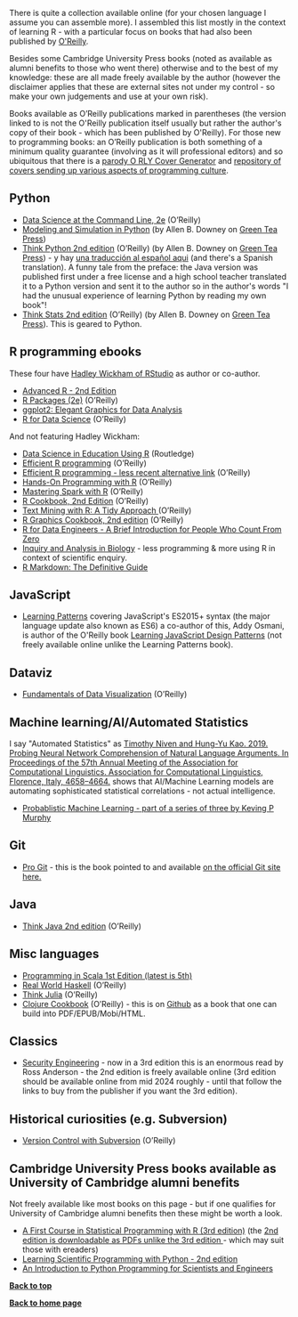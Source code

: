 There is quite a collection available online (for your chosen language I assume you can assemble more). I assembled this list mostly in the context of learning R - with a particular focus on books that had also been published by [O'Reilly](https://www.oreilly.com/).

Besides some Cambridge University Press books (noted as available as alumni benefits to those who went there) otherwise and to the best of my knowledge: these are all made freely available by the author (however the disclaimer applies that these are external sites not under my control - so make your own judgements and use at your own risk).

Books available as O’Reilly publications marked in parentheses (the version linked to is not the O'Reilly publication itself usually but rather the author's copy of their book - which has been published by O'Reilly). For those new to programming books: an O’Reilly publication is both something of a minimum quality guarantee (involving as it will professional editors) and so ubiquitous that there is a [parody O RLY Cover Generator](https://dev.to/rly) and [repository of covers sending up various aspects of programming culture](https://github.com/thepracticaldev/orly-full-res). 


## Python 

* [Data Science at the Command Line, 2e](https://datascienceatthecommandline.com/2e/chapter-2-getting-started.html) (O’Reilly)
* [Modeling and Simulation in Python](https://allendowney.github.io/ModSimPy/index.html) (by Allen B. Downey on [Green Tea Press](https://greenteapress.com/wp/))
* [Think Python 2nd edition](https://greenteapress.com/wp/think-python-2e/) (O’Reilly) (by Allen B. Downey on [Green Tea Press](https://greenteapress.com/wp/)) - y hay [una  traducción al español aqui](https://github.com/espinoza/ThinkPython2-spanish) (and there's a Spanish translation). A funny tale from the preface: the Java version was published first under a free license and a high school teacher translated it to a Python version and sent it to the author so in the author's words "I had the unusual experience of learning Python by reading my own book"!
* [Think Stats 2nd edition](https://greenteapress.com/wp/think-stats-2e/) (O’Reilly) (by Allen B. Downey on [Green Tea Press](https://greenteapress.com/wp/)). This is geared to Python.


## R programming ebooks

These four have [Hadley Wickham of RStudio](https://hadley.nz/) as author or co-author.

* [Advanced R - 2nd Edition](https://adv-r.hadley.nz/)
* [R Packages (2e)](https://r-pkgs.org/) (O’Reilly)
* [ggplot2: Elegant Graphics for Data Analysis ](https://ggplot2-book.org/) 
* [R for Data Science](https://r4ds.had.co.nz/) (O’Reilly) 


And not featuring Hadley Wickham:

* [Data Science in Education Using R](https://datascienceineducation.com/) (Routledge)
* [Efficient R programming](https://csgillespie.github.io/efficientR/) (O’Reilly)
* [Efficient R programming - less recent alternative link](https://bookdown.org/csgillespie/efficientR/) (O’Reilly)
* [Hands-On Programming with R](https://rstudio-education.github.io/hopr/) (O’Reilly)
* [Mastering Spark with R](https://therinspark.com/) (O’Reilly)
* [R Cookbook, 2nd Edition](https://rc2e.com/) (O’Reilly)
* [Text Mining with R: A Tidy Approach ](https://www.tidytextmining.com/) (O’Reilly)
* [R Graphics Cookbook, 2nd edition](https://r-graphics.org/) (O’Reilly)
* [R for Data Engineers - A Brief Introduction for People Who Count From Zero](https://tidynomicon.github.io/tidynomicon/) 
* [Inquiry and Analysis in Biology](https://bookdown.org/jeffwesner/Inquiry_Textbook/) - less programming & more using R in context of scientific enquiry.
* [R Markdown: The Definitive Guide](https://bookdown.org/yihui/rmarkdown/) 



## JavaScript 
* [Learning Patterns](https://www.patterns.dev/book/) covering JavaScript's ES2015+ syntax (the major language update also known as ES6) a co-author of this, Addy Osmani, is author of the O'Reilly book [Learning JavaScript Design Patterns](https://www.oreilly.com/library/view/learning-javascript-design/9781098139865/) (not freely available online unlike the Learning Patterns book).


## Dataviz
* [Fundamentals of Data Visualization](https://clauswilke.com/dataviz/) (O’Reilly)

## Machine learning/AI/Automated Statistics

I say "Automated Statistics" as [Timothy Niven and Hung-Yu Kao. 2019. Probing Neural Network Comprehension of Natural Language Arguments. In Proceedings of the 57th Annual Meeting of the Association for Computational Linguistics. Association for Computational Linguistics, Florence, Italy, 4658–4664.](https://doi.org/10.18653/v1/P19-1459) shows that AI/Machine Learning models are automating sophisticated statistical correlations - not actual intelligence.

* [Probablistic Machine Learning - part of a series of three by Keving P Murphy](https://github.com/probml/pml-book)

## Git
* [Pro Git](https://link.springer.com/book/10.1007/978-1-4842-0076-6) - this is the book pointed to and available [on the official Git site here.](https://git-scm.com/book/en/v2)

## Java
* [Think Java 2nd edition](https://greenteapress.com/wp/think-java-2e/) (O’Reilly)

## Misc languages
* [Programming in Scala 1st Edition (latest is 5th)](https://www.artima.com/pins1ed/)
* [Real World Haskell](http://book.realworldhaskell.org/) (O’Reilly)
* [Think Julia](https://benlauwens.github.io/ThinkJulia.jl/latest/book.html) (O’Reilly)
* [Clojure Cookbook](http://clojure-cookbook.com/) (O’Reilly) - this is on [Github](http://github.com/clojure-cookbook/clojure-cookbook) as a book that one can build into PDF/EPUB/Mobi/HTML.


## Classics
* [Security Engineering](https://www.cl.cam.ac.uk/~rja14/book.html) - now in a 3rd edition this is an enormous read by Ross Anderson - the 2nd edition is freely available online (3rd edition should be available online from mid 2024 roughly - until that follow the links to buy from the publisher if you want the 3rd edition). 


## Historical curiosities (e.g. Subversion)
* [Version Control with Subversion](https://svnbook.red-bean.com/) (O’Reilly)


## Cambridge University Press books available as University of Cambridge alumni benefits

Not freely available like most books on this page - but if one qualifies for University of Cambridge alumni benefits then these might be worth a look.

* [A First Course in Statistical Programming with R (3rd edition)](https://www.cambridge.org/highereducation/books/a-first-course-in-statistical-programming-with-r/0CEDD40A37D273025535A03F1156A2CF#overview) (the [2nd edition is downloadable as PDFs unlike the 3rd edition ](https://www.cambridge.org/core/books/first-course-in-statistical-programming-with-r/2160702CBAAC2D3CE9204EC5D46260BA) - which may suit those with ereaders)
* [Learning Scientific Programming with Python - 2nd edition](https://www.cambridge.org/core/books/learning-scientific-programming-with-python/DEFE574792AE43C8B9AD23C8C39AB87F)
* [An Introduction to Python Programming for Scientists and Engineers](https://www.cambridge.org/highereducation/books/an-introduction-to-python-programming-for-scientists-and-engineers/271C02A02E8B775066316E92A68E187A#overview)

**[Back to top](/programming-ebooks-online#)**

**[Back to home page](/)**

